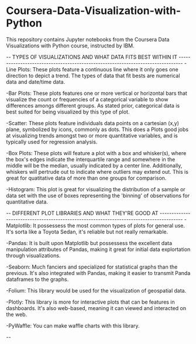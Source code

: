 # Coursera-Data-Visualization-with-Python
This repository contains Jupyter notebooks from the Coursera Data Visualizations with Python course, instructed by IBM.

-- TYPES OF VISUALIZATIONS AND WHAT DATA FITS BEST WITHIN IT --------------------------------------------------------------------------------
-Line Plots:  These plots feature a continuous line where it only goes one direction to depict a trend.
              The types of data that fit bests are numerical data and date/time data.
              
-Bar Plots:   These plots features one or more vertical or horizontal bars that visualize the count or frequencies of a categorical variable               to show differences amongs different groups.
              As stated prior, categorical data is best suited for being visualized by this type of plot.

-Scatter:     These plots feature individuals data points on a cartesian (x,y) plane, symbolized by icons, commonly as dots. This does a      Plots        good jobs at visualizing trends amongst two or more quantitative variables, and is typically used for regression analysis.

-Box Plots:  These plots will feature a plot with a box and whisker(s), where the box's edges indicate the interquartile range and somewhere              in the middle will be the median, usually indicated by a center line. Additionally, whiskers will pertrude out to indicate                   where outliers may extend out.
             This is great for quatitative data of more than one groups for comparison.

-Histogram:  This plot is great for visualizing the distribution of a sample or data set with the use of boxes representing the 'binning' of              observations for quantitative data.

-- DIFFERENT PLOT LIBRARIES AND WHAT THEY'RE GOOD AT ----------------------------------------------------------------------------------------
-Matplotlib:  It possessess the most common types of plots for general use. It's sorta like a Toyota Sedan, it's reliable but not really                   remarkable.

-Pandas:      It is built upon Matplotlib but possessess the excellent data manipulation attributes of Pandas, making it great for initial                 data explortation through visualizations. 

-Seaborn:     Much fanciers and specialized for statistical graphs than the previous. It's also integrated with Pandas, making it easier to                transmit Panda dataframes to the graphs.

-Folium:      This library would be used for the visualization of geospatial data.

-Plotly:      This library is more for interactive plots that can be features in dashboards. It's also web-based, meaning it can viewed and                interacted on the web. 

-PyWaffle:    You can make waffle charts with this library. 

-- 
        
